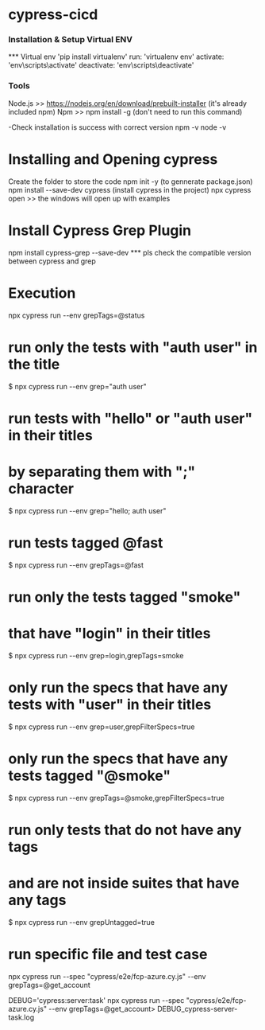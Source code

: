 # cypress-cicd
### Installation & Setup Virtual ENV
*** Virtual env
'pip install virtualenv'
run: 'virtualenv env'
activate: 'env\scripts\activate'
deactivate: 'env\scripts\deactivate'

### Tools
Node.js >> https://nodejs.org/en/download/prebuilt-installer (it's already included npm)
Npm >> npm install -g (don't need to run this command)

-Check installation is success with correct version
npm -v
node -v

# Installing and Opening cypress
Create the folder to store the code
npm init -y (to gennerate package.json)
npm install --save-dev cypress (install cypress in the project)
npx cypress open  >> the windows will open up with examples

# Install Cypress Grep Plugin
npm install cypress-grep --save-dev
*** pls check the compatible version between cypress and grep


# Execution
npx cypress run --env grepTags=@status
# run only the tests with "auth user" in the title
$ npx cypress run --env grep="auth user"
# run tests with "hello" or "auth user" in their titles
# by separating them with ";" character
$ npx cypress run --env grep="hello; auth user"
# run tests tagged @fast
$ npx cypress run --env grepTags=@fast
# run only the tests tagged "smoke"
# that have "login" in their titles
$ npx cypress run --env grep=login,grepTags=smoke
# only run the specs that have any tests with "user" in their titles
$ npx cypress run --env grep=user,grepFilterSpecs=true
# only run the specs that have any tests tagged "@smoke"
$ npx cypress run --env grepTags=@smoke,grepFilterSpecs=true
# run only tests that do not have any tags
# and are not inside suites that have any tags
$ npx cypress run --env grepUntagged=true

# run specific file and test case
npx cypress run --spec "cypress/e2e/fcp-azure.cy.js" --env grepTags=@get_account

DEBUG='cypress:server:task' npx cypress run --spec "cypress/e2e/fcp-azure.cy.js" --env grepTags=@get_account> DEBUG_cypress-server-task.log